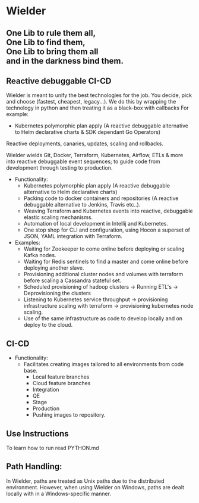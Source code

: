 
Wielder
=

<h2> 
One Lib to rule them all,<br>
One Lib to find them,<br>
One Lib to bring them all<br>  
and in the darkness bind them.  
</h2>

Reactive debuggable CI-CD
-
Wielder is meant to unify the best technologies for the job.
You decide, pick and choose (fastest, cheapest, legacy...).
We do this by wrapping the technology in python and then treating it as a black-box with callbacks 
For example:
* Kubernetes polymorphic plan apply (A reactive debuggable alternative to Helm declarative charts & SDK dependant Go Operators)

Reactive deployments, canaries, updates, scaling and rollbacks.

Wielder wields Git, Docker, Terraform, Kubernetes, Airflow, ETLs & more into reactive debuggable event sequences; 
to guide code from development through testing to production. 

* Functionality:
    * Kubernetes polymorphic plan apply (A reactive debuggable alternative to Helm declarative charts)
    * Packing code to docker containers and repositories (A reactive debuggable alternative to Jenkins, Travis etc..).
    * Weaving Terraform and Kubernetes events into reactive, debuggable elastic scaling mechanisms. 
    * Automation of local development in Intellij and Kubernetes.
    * One stop shop for CLI and configuration, using Hocon a superset of JSON, YAML integration with Terraform.
* Examples:
    * Waiting for Zookeeper to come online before deploying or scaling Kafka nodes.
    * Waiting for Redis sentinels to find a master and come online before deploying another slave.
    * Provisioning additional cluster nodes and volumes with terraform before scaling a Cassandra stateful set.
    * Scheduled provisioning of hadoop clusters -> Running ETL's -> Deprovisioning the clusters
    * Listening to Kubernetes service throughput -> provisioning infrastructure scaling with terraform -> provisioning kubernetes node scaling.
    * Use of the same infrastructure as code to develop locally and on deploy to the cloud.


CI-CD
-

* Functionality:
    * Facilitates creating images tailored to all environments from code base.
        * Local feature branches
        * Cloud feature branches
        * Integration
        * QE
        * Stage
        * Production
        * Pushing images to repository.


Use Instructions
-
To learn how to run read PYTHON.md

Path Handling:
-
In Wielder, paths are treated as Unix paths due to the distributed environment.
However, when using Wielder on Windows, paths are dealt locally with in a Windows-specific manner.

